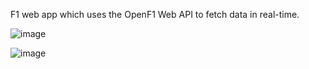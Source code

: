 F1 web app which uses the OpenF1 Web API to fetch data in real-time.

![image](https://github.com/user-attachments/assets/1035cc64-edc1-46cb-9faa-8d1eb24bc4f1)

![image](https://github.com/user-attachments/assets/0201e3f6-5bb0-4636-b555-2eedf306fe04)

